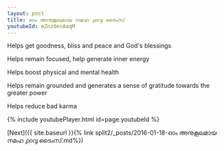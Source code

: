 ```yaml
---
layout: post
title: ഓം അനുകൂലമായ നമഹ ൧൦൮ ടൈംസ്
youtubeId: mZnz0enAaqM
---
```

 
 
Helps get goodness, bliss and peace and God's blessings
 
Helps remain focused, help generate inner energy 
 
Helps boost physical and mental health 
 
Helps remain grounded and generates a sense of gratitude towards the greater power 
 
Helps reduce bad karma
 
 
 
 


{% include youtubePlayer.html id=page.youtubeId %}
 
[Next]({{ site.baseurl }}{% link  split2/_posts/2016-01-18-ഓം അനുകൂലമായ നമഹ ൧൦൮ ടൈംസ്.md%})
 
